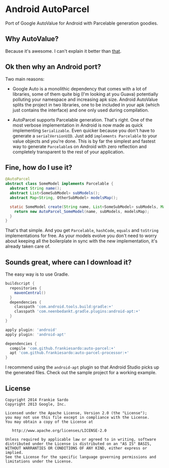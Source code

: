 Android AutoParcel
============

Port of Google AutoValue for Android with Parcelable generation goodies.

Why AutoValue?
--------

Because it's awesome.
I can't explain it better than [that](https://github.com/google/auto/tree/master/value).

Ok then why an Android port?
--------

Two main reasons:

- Google Auto is a monolithic dependency that comes with a lot of libraries, some of them quite big (I'm looking at you Guava) potentially polluting your namespace and increasing apk size.
Android AutoValue splits the project in two libraries, one to be included in your apk (which just contains the interface) and one only used during compilation.

- AutoParcel supports Parcelable generation.
That's right. One of the most verbose implementation in Android is now made as quick implementing `Serializable`.
Even quicker because you don't have to generate a `serialVersionUID`.
Just add `implements Parcelable` to your value objects and you're done.
This is by far the simplest and fastest way to generate `Parcelable`s on Android with zero reflection and completely transparent to the rest of your application.

Fine, how do I use it?
--------

```java
@AutoParcel
abstract class SomeModel implements Parcelable {
  abstract String name();
  abstract List<SomeSubModel> subModels();
  abstract Map<String, OtherSubModel> modelsMap();

  static SomeModel create(String name, List<SomeSubModel> subModels, Map<String, OtherSubModel> modelsMap) {
    return new AutoParcel_SomeModel(name, subModels, modelsMap);
  }
}
```

That's that simple. And you get `Parcelable`, `hashCode`, `equals` and `toString` implementations for free.
As your models evolve you don't need to worry about keeping all the boilerplate in sync with the new implementation, it's already taken care of.

Sounds great, where can I download it?
--------

The easy way is to use Gradle.

```groovy
buildscript {
  repositories {
    mavenCentral()
  }
  dependencies {
    classpath 'com.android.tools.build:gradle:+'
    classpath 'com.neenbedankt.gradle.plugins:android-apt:+'
  }
}

apply plugin: 'android'
apply plugin: 'android-apt'

dependencies {
  compile 'com.github.frankiesardo:auto-parcel:+'
  apt 'com.github.frankiesardo:auto-parcel-processor:+'
}
```

I recommend using the `android-apt` plugin so that Android Studio picks up the generated files.
Check out the sample project for a working example.

License
-------

    Copyright 2014 Frankie Sardo
    Copyright 2013 Google, Inc.

    Licensed under the Apache License, Version 2.0 (the "License");
    you may not use this file except in compliance with the License.
    You may obtain a copy of the License at

       http://www.apache.org/licenses/LICENSE-2.0

    Unless required by applicable law or agreed to in writing, software
    distributed under the License is distributed on an "AS IS" BASIS,
    WITHOUT WARRANTIES OR CONDITIONS OF ANY KIND, either express or implied.
    See the License for the specific language governing permissions and
    limitations under the License.
